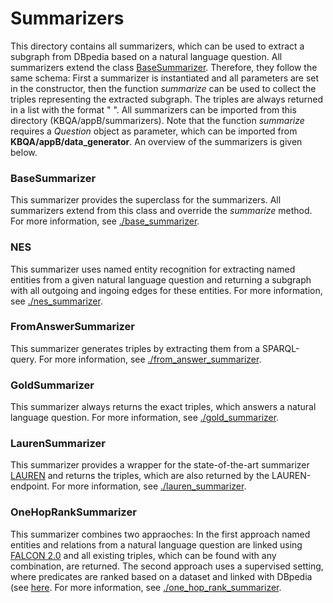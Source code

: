 # Summarizers

This directory contains all summarizers, which can be used to extract a subgraph from DBpedia based on a natural language question. All summarizers extend the class [BaseSummarizer](base_summarizer/base_summarizer.py). Therefore, they follow the same schema: First a summarizer is instantiated and all parameters are set in the constructor, then the function _summarize_ can be used to collect the triples representing the extracted subgraph. The triples are always returned in a list with the format "<subject> <predicate> <object>". All summarizers can be imported from this directory (KBQA/appB/summarizers). Note that the function _summarize_ requires a _Question_ object as parameter, which can be imported from **KBQA/appB/data_generator**. An overview of the summarizers is given below.

### BaseSummarizer

This summarizer provides the superclass for the summarizers. All summarizers extend from this class and override the _summarize_ method. For more information, see [./base_summarizer](base_summarizer/README.md).

### NES

This summarizer uses named entity recognition for extracting named entities from a given natural language question and returning a subgraph with all outgoing and ingoing edges for these entities. For more information, see [./nes_summarizer](nes_summarizer/README.md).

### FromAnswerSummarizer

This summarizer generates triples by extracting them from a SPARQL-query. For more information, see [./from_answer_summarizer](from_answer_summarizer/README.md).

### GoldSummarizer

This summarizer always returns the exact triples, which answers a natural language question. For more information, see [./gold_summarizer](gold_summarizer/README.md).

### LaurenSummarizer

This summarizer provides a wrapper for the state-of-the-art summarizer [LAUREN](https://ieeexplore.ieee.org/document/9364610) and returns the triples, which are also returned by the LAUREN-endpoint. For more information, see [./lauren_summarizer](lauren_summarizer/README.md).

### OneHopRankSummarizer

This summarizer combines two appraoches: In the first approach named entities and relations from a natural language question are linked using [FALCON 2.0](https://labs.tib.eu/falcon/falcon2/api-use) and all existing triples, which can be found with any combination, are returned. The second approach uses a supervised setting, where predicates are ranked based on a dataset and linked with DBpedia (see [here](/../../ranking/README.md). For more information, see [./one_hop_rank_summarizer](one_hop_rank_summarizer/README.md).

